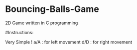 # Bouncing-Balls-Game
2D Game written in C programming

#Instructions:

Very Simple !
a/A : for left movement
d/D : for right movement

